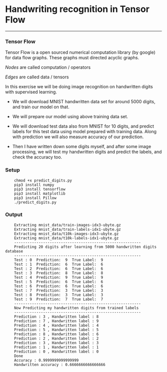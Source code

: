 # Handwriting recognition in Tensor Flow
---

### Tensor Flow
Tensor Flow is a open sourced numerical computation library (by google) for data flow graphs. These graphs must directed acyclic graphs.

*Nodes* are called computation / operators

*Edges* are called data / tensors

In this exercise we will be doing image recognition on handwritten digits with supervised learning.


* We will download MNIST handwritten data set for around 5000 digits, and train our model on that.

* We will prepare our model using above training data set.

* We will download test data also from MNIST for 10 digits, and predict labels for this test data using model prepared with training data. Along with prediction we will also measure accuracy of our prediction.

* Then I have written down some digits myself, and after some image processing, we will test my handwritten digits and predict the labels, and check the accuracy too.

### Setup


        chmod +x predict_digits.py
        pip3 install numpy
        pip3 install tensorflow
        pip3 install matplotlib
        pip3 install Pillow
        ./predict_digits.py

### Output

        Extracting mnist_data/train-images-idx3-ubyte.gz
        Extracting mnist_data/train-labels-idx1-ubyte.gz
        Extracting mnist_data/t10k-images-idx3-ubyte.gz
        Extracting mnist_data/t10k-labels-idx1-ubyte.gz        
        ---------------------------------------------------------
        Predicting 20 digits after learning from 5000 handwritten digits database
        ---------------------------------------------------------
        Test : 0  Prediction:  9  True Label:  9
        Test : 1  Prediction:  6  True Label:  6
        Test : 2  Prediction:  6  True Label:  6
        Test : 3  Prediction:  8  True Label:  8
        Test : 4  Prediction:  9  True Label:  9
        Test : 5  Prediction:  6  True Label:  6
        Test : 6  Prediction:  6  True Label:  6
        Test : 7  Prediction:  3  True Label:  3
        Test : 8  Prediction:  3  True Label:  3
        Test : 9  Prediction:  7  True Label:  7
        ---------------------------------------------------------
        Now Predicting my handwritten digits from trained labels
        ---------------------------------------------------------
        Prediction : 3 , Handwritten label : 8
        Prediction : 7 , Handwritten label : 9
        Prediction : 4 , Handwritten label : 4
        Prediction : 5 , Handwritten label : 5
        Prediction : 8 , Handwritten label : 6
        Prediction : 2 , Handwritten label : 2
        Prediction : 3 , Handwritten label : 3
        Prediction : 1 , Handwritten label : 1
        Prediction : 0 , Handwritten label : 0
        Done
        Accuracy : 0.9999999999999999
        Handwritten accuracy : 0.6666666666666666

